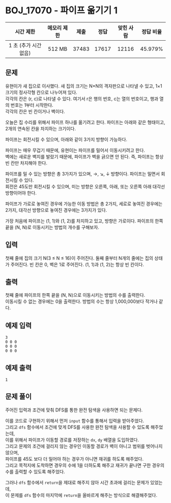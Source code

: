 # BOJ_17070 - 파이프 옮기기 1

|       시간 제한       | 메모리 제한 | 제출  | 정답  | 맞힌 사람 | 정답 비율 |
| :-------------------: | :---------: | :---: | :---: | :-------: | :-------: |
| 1 초 (추가 시간 없음) |   512 MB    | 37483 | 17617 |   12116   |  45.979%  |

## 문제

유현이가 새 집으로 이사했다. 새 집의 크기는 N×N의 격자판으로 나타낼 수 있고, 1×1크기의 정사각형 칸으로 나누어져 있다.  
각각의 칸은 (r, c)로 나타낼 수 있다. 여기서 r은 행의 번호, c는 열의 번호이고, 행과 열의 번호는 1부터 시작한다.  
각각의 칸은 빈 칸이거나 벽이다.

오늘은 집 수리를 위해서 파이프 하나를 옮기려고 한다. 파이프는 아래와 같은 형태이고, 2개의 연속된 칸을 차지하는 크기이다.

파이프는 회전시킬 수 있으며, 아래와 같이 3가지 방향이 가능하다.

파이프는 매우 무겁기 때문에, 유현이는 파이프를 밀어서 이동시키려고 한다.  
벽에는 새로운 벽지를 발랐기 때문에, 파이프가 벽을 긁으면 안 된다. 즉, 파이프는 항상 빈 칸만 차지해야 한다.

파이프를 밀 수 있는 방향은 총 3가지가 있으며, →, ↘, ↓ 방향이다. 파이프는 밀면서 회전시킬 수 있다.  
회전은 45도만 회전시킬 수 있으며, 미는 방향은 오른쪽, 아래, 또는 오른쪽 아래 대각선 방향이어야 한다.

파이프가 가로로 놓여진 경우에 가능한 이동 방법은 총 2가지, 세로로 놓여진 경우에는 2가지, 대각선 방향으로 놓여진 경우에는 3가지가 있다.

가장 처음에 파이프는 (1, 1)와 (1, 2)를 차지하고 있고, 방향은 가로이다. 파이프의 한쪽 끝을 (N, N)로 이동시키는 방법의 개수를 구해보자.

## 입력

첫째 줄에 집의 크기 N(3 ≤ N ≤ 16)이 주어진다. 둘째 줄부터 N개의 줄에는 집의 상태가 주어진다. 빈 칸은 0, 벽은 1로 주어진다. (1, 1)과 (1, 2)는 항상 빈 칸이다.

## 출력

첫째 줄에 파이프의 한쪽 끝을 (N, N)으로 이동시키는 방법의 수를 출력한다.  
이동시킬 수 없는 경우에는 0을 출력한다. 방법의 수는 항상 1,000,000보다 작거나 같다.

## 예제 입력

```
3
0 0 0
0 0 0
0 0 0
```

## 예제 출력

```
1
```

## 문제 풀이

주어진 입력과 조건에 맞춰 DFS를 통한 완전 탐색을 사용하면 되는 문제다.

이를 코드로 구현하기 위해서 먼저 `input` 함수를 통해서 입력을 받아주었다.  
그리고 `dfs` 함수에서 조건에 맞게 DFS를 사용한 완전 탐색을 사용할 수 있도록 해주었는데,  
이를 위해서 파이프가 이동할 경로를 저장하는 `dx`, `dy` 배열을 도입하였다.  
그리고 문제의 조건에 걸리지 않는 경우인 이동할 경로가 벽이 아니고 범위를 벗어나지 않으며,  
파이프를 45도 보다 더 밀어야 하는 경우가 아니면 재귀를 하도록 해주었다.  
그리고 목적지에 도착하면 경우의 수에 1을 더하도록 해주고 재귀가 끝나면 구한 경우의 수를 출력할 수 있도록 해주었다.

그러나 `dfs` 함수에서 `return`을 제대로 해주지 않아 시간 초과에 걸리는 문제가 있었는데,  
이 문제를 `dfs` 함수의 마지막에 `return`을 올바르게 해주는 방식으로 해결해주었다.

